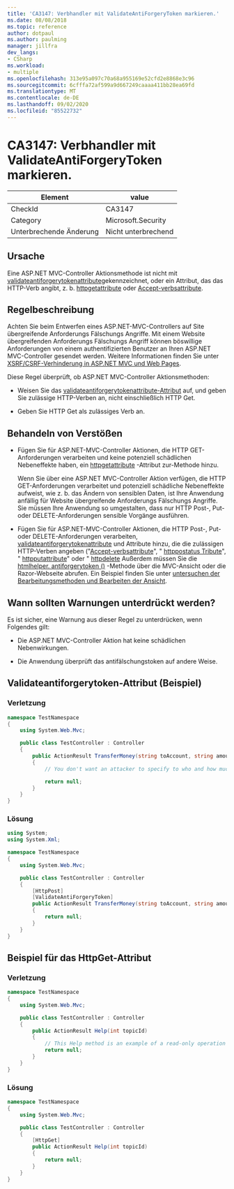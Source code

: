 ```yaml
---
title: 'CA3147: Verbhandler mit ValidateAntiForgeryToken markieren.'
ms.date: 08/08/2018
ms.topic: reference
author: dotpaul
ms.author: paulming
manager: jillfra
dev_langs:
- CSharp
ms.workload:
- multiple
ms.openlocfilehash: 313e95a097c70a68a955169e52cfd2e8868e3c96
ms.sourcegitcommit: 6cfffa72af599a9d667249caaaa411bb28ea69fd
ms.translationtype: MT
ms.contentlocale: de-DE
ms.lasthandoff: 09/02/2020
ms.locfileid: "85522732"
---
```

# <a name="ca3147-mark-verb-handlers-with-validateantiforgerytoken"></a>CA3147: Verbhandler mit ValidateAntiForgeryToken markieren.

|Element|value|
|-|-|
|CheckId|CA3147|
|Category|Microsoft.Security|
|Unterbrechende Änderung|Nicht unterbrechend|

## <a name="cause"></a>Ursache

Eine ASP.NET MVC-Controller Aktionsmethode ist nicht mit [validateantiforgerytokenattribute](/previous-versions/aspnet/dd492108(v=vs.118))gekennzeichnet, oder ein Attribut, das das HTTP-Verb angibt, z. b. [httpgetattribute](/previous-versions/aspnet/ee470993(v%3dvs.118)) oder [Accept-verbsattribute](/previous-versions/aspnet/dd470553%28v%3dvs.118%29).

## <a name="rule-description"></a>Regelbeschreibung

Achten Sie beim Entwerfen eines ASP.NET-MVC-Controllers auf Site übergreifende Anforderungs Fälschungs Angriffe. Mit einem Website übergreifenden Anforderungs Fälschungs Angriff können böswillige Anforderungen von einem authentifizierten Benutzer an Ihren ASP.NET MVC-Controller gesendet werden. Weitere Informationen finden Sie unter [XSRF/CSRF-Verhinderung in ASP.NET MVC und Web Pages](/aspnet/mvc/overview/security/xsrfcsrf-prevention-in-aspnet-mvc-and-web-pages).

Diese Regel überprüft, ob ASP.NET MVC-Controller Aktionsmethoden:

- Weisen Sie das [validateantiforgerytokenattribute-Attribut](/previous-versions/aspnet/dd492108%28v%3dvs.118%29) auf, und geben Sie zulässige HTTP-Verben an, nicht einschließlich HTTP Get.

- Geben Sie HTTP Get als zulässiges Verb an.

## <a name="how-to-fix-violations"></a>Behandeln von Verstößen

- Fügen Sie für ASP.NET-MVC-Controller Aktionen, die HTTP GET-Anforderungen verarbeiten und keine potenziell schädlichen Nebeneffekte haben, ein [httpgetattribute](/previous-versions/aspnet/ee470993%28v%3dvs.118%29) -Attribut zur-Methode hinzu.

   Wenn Sie über eine ASP.NET MVC-Controller Aktion verfügen, die HTTP GET-Anforderungen verarbeitet und potenziell schädliche Nebeneffekte aufweist, wie z. b. das Ändern von sensiblen Daten, ist Ihre Anwendung anfällig für Website übergreifende Anforderungs Fälschungs Angriffe.  Sie müssen Ihre Anwendung so umgestalten, dass nur HTTP Post-, Put-oder DELETE-Anforderungen sensible Vorgänge ausführen.

- Fügen Sie für ASP.NET-MVC-Controller Aktionen, die HTTP Post-, Put-oder DELETE-Anforderungen verarbeiten, [validateantiforgerytokenattribute](/previous-versions/aspnet/dd492108(v=vs.118)) und Attribute hinzu, die die zulässigen HTTP-Verben angeben ("[Accept-verbsattribute](/previous-versions/aspnet/dd470553%28v%3dvs.118%29)", " [httppostatus Tribute](/previous-versions/aspnet/ee264023%28v%3dvs.118%29)", " [httpputattribute](/previous-versions/aspnet/ee470909%28v%3dvs.118%29)" oder " [httpdelete](/previous-versions/aspnet/ee470917%28v%3dvs.118%29) Außerdem müssen Sie die [htmlhelper. antiforgerytoken ()](/previous-versions/aspnet/dd504812%28v%3dvs.118%29) -Methode über die MVC-Ansicht oder die Razor-Webseite abrufen. Ein Beispiel finden Sie unter [untersuchen der Bearbeitungsmethoden und Bearbeiten der Ansicht](/aspnet/mvc/overview/getting-started/introduction/examining-the-edit-methods-and-edit-view).

## <a name="when-to-suppress-warnings"></a>Wann sollten Warnungen unterdrückt werden?

Es ist sicher, eine Warnung aus dieser Regel zu unterdrücken, wenn Folgendes gilt:

- Die ASP.NET MVC-Controller Aktion hat keine schädlichen Nebenwirkungen.

- Die Anwendung überprüft das antifälschungstoken auf andere Weise.

## <a name="validateantiforgerytoken-attribute-example"></a>Validateantiforgerytoken-Attribut (Beispiel)

### <a name="violation"></a>Verletzung

```csharp
namespace TestNamespace
{
    using System.Web.Mvc;

    public class TestController : Controller
    {
        public ActionResult TransferMoney(string toAccount, string amount)
        {
            // You don't want an attacker to specify to who and how much money to transfer.

            return null;
        }
    }
}
```

### <a name="solution"></a>Lösung

```csharp
using System;
using System.Xml;

namespace TestNamespace
{
    using System.Web.Mvc;

    public class TestController : Controller
    {
        [HttpPost]
        [ValidateAntiForgeryToken]
        public ActionResult TransferMoney(string toAccount, string amount)
        {
            return null;
        }
    }
}
```

## <a name="httpget-attribute-example"></a>Beispiel für das HttpGet-Attribut

### <a name="violation"></a>Verletzung

```csharp
namespace TestNamespace
{
    using System.Web.Mvc;

    public class TestController : Controller
    {
        public ActionResult Help(int topicId)
        {
            // This Help method is an example of a read-only operation with no harmful side effects.
            return null;
        }
    }
}
```

### <a name="solution"></a>Lösung

```csharp
namespace TestNamespace
{
    using System.Web.Mvc;

    public class TestController : Controller
    {
        [HttpGet]
        public ActionResult Help(int topicId)
        {
            return null;
        }
    }
}
```
